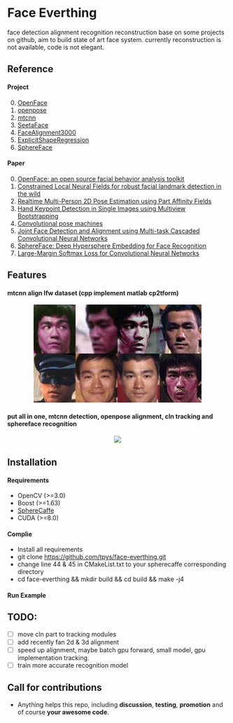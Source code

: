 # Face Everthing
face detection alignment recognition reconstruction base on some projects on github, aim to build state of art face system.
currently reconstruction is not available, code is not elegant.

## Reference

#### Project
0. [OpenFace](https://github.com/TadasBaltrusaitis/OpenFace)
0. [openpose](https://github.com/CMU-Perceptual-Computing-Lab/openpose)
0. [mtcnn](https://github.com/wowo200/MTCNN)
0. [SeetaFace](https://github.com/seetaface/SeetaFaceEngine)
0. [FaceAlignment3000](https://github.com/yulequan/face-alignment-in-3000fps)
0. [ExplicitShapeRegression](https://github.com/soundsilence/FaceAlignment.git)
0. [SphereFace](https://github.com/wy1iu/sphereface)
#### Paper
0. [OpenFace: an open source facial behavior analysis toolkit](https://www.google.com.hk/url?sa=t&rct=j&q=&esrc=s&source=web&cd=1&cad=rja&uact=8&ved=0ahUKEwiKo7-06e7WAhWIfbwKHS8rAsEQFggkMAA&url=https%3A%2F%2Fwww.cl.cam.ac.uk%2Fresearch%2Frainbow%2Fprojects%2Fopenface%2Fwacv2016.pdf&usg=AOvVaw1J5nJGO9jeKi5E4YHiMiyx)
0. [Constrained Local Neural Fields for robust facial landmark detection in the wild](https://www.google.com.hk/url?sa=t&rct=j&q=&esrc=s&source=web&cd=1&cad=rja&uact=8&ved=0ahUKEwjrjLXa6e7WAhWKwLwKHdZvCNgQFggkMAA&url=https%3A%2F%2Fwww.cl.cam.ac.uk%2F~tb346%2Fpub%2Fpapers%2Ficcv2013.pdf&usg=AOvVaw3k8eh_J_TxJubPP1ysBPb7)
0. [Realtime Multi-Person 2D Pose Estimation using Part Affinity Fields](https://www.google.com.hk/url?sa=t&rct=j&q=&esrc=s&source=web&cd=2&cad=rja&uact=8&ved=0ahUKEwjKnsKq6O7WAhXFXbwKHZ9iB_YQFggrMAE&url=https%3A%2F%2Farxiv.org%2Fabs%2F1611.08050&usg=AOvVaw2WbHoISe-y-1kPw-YR88Hy) 
0. [Hand Keypoint Detection in Single Images using Multiview Bootstrapping](https://www.google.com.hk/url?sa=t&rct=j&q=&esrc=s&source=web&cd=1&cad=rja&uact=8&ved=0ahUKEwisp-L66O7WAhWMvrwKHbLSBNcQFggnMAA&url=https%3A%2F%2Farxiv.org%2Fabs%2F1704.07809&usg=AOvVaw0VkheeM_5dtwGlU5oqXtua) 
0. [Convolutional pose machines](https://www.google.com.hk/url?sa=t&rct=j&q=&esrc=s&source=web&cd=1&cad=rja&uact=8&ved=0ahUKEwjYosqM6e7WAhXJvLwKHXpECq4QFggnMAA&url=https%3A%2F%2Farxiv.org%2Fabs%2F1602.00134&usg=AOvVaw0UofcH2X5xlsKnZHNM0k8Q) 
0. [Joint Face Detection and Alignment using Multi-task Cascaded Convolutional Neural Networks](https://www.google.com.hk/url?sa=t&rct=j&q=&esrc=s&source=web&cd=2&cad=rja&uact=8&ved=0ahUKEwirurzB6u7WAhXFbrwKHeprCe8QFggrMAE&url=https%3A%2F%2Farxiv.org%2Fabs%2F1604.02878&usg=AOvVaw1yLLG1yg9ngKZqM2oGTAkX)
0. [SphereFace: Deep Hypersphere Embedding for Face Recognition](https://www.google.com.hk/url?sa=t&rct=j&q=&esrc=s&source=web&cd=1&cad=rja&uact=8&ved=0ahUKEwiNu4ex7O7WAhVDO7wKHQ7qCv0QFggkMAA&url=https%3A%2F%2Farxiv.org%2Fabs%2F1704.08063&usg=AOvVaw0vTkb6ot07wiuDegIInbjy)
0. [Large-Margin Softmax Loss for Convolutional Neural Networks](https://www.google.com.hk/url?sa=t&rct=j&q=&esrc=s&source=web&cd=2&ved=0ahUKEwi3ktO67O7WAhWBfrwKHV_vCTQQFgguMAE&url=https%3A%2F%2Farxiv.org%2Fpdf%2F1612.02295&usg=AOvVaw3Xig5JT8V50edhyAvFYgqS)

## Features
#### mtcnn align lfw dataset (cpp implement matlab cp2tform)

<p align='center'>
<img src='result/aligned.jpg' title='mtcnn align example' style='max-width:600px'></img>
</p>

#### put all in one, mtcnn detection, openpose alignment, cln tracking and sphereface recognition

<p align="center"><img src="result/all.gif" /></p>

## Installation
#### Requirements
- OpenCV (>=3.0)
- Boost (>=1.63)
- [SphereCaffe](https://github.com/wy1iu/sphereface/tree/master/tools/caffe-sphereface)
- CUDA (>=8.0)
#### Complie
- Install all requirements
- git clone https://github.com/tpys/face-everthing.git
- change line 44 & 45 in CMakeList.txt to your spherecaffe corresponding directory
- cd face-everthing && mkdir build && cd build && make -j4
#### Run Example

## TODO:
- [ ] move cln part to tracking modules
- [ ] add recently fan 2d & 3d alignment
- [ ] speed up alignment, maybe batch gpu forward, small model, gpu implementation tracking.
- [ ] train more accurate recognition model

## Call for contributions
- Anything helps this repo, including **discussion**, **testing**, **promotion** and of course **your awesome code**.
